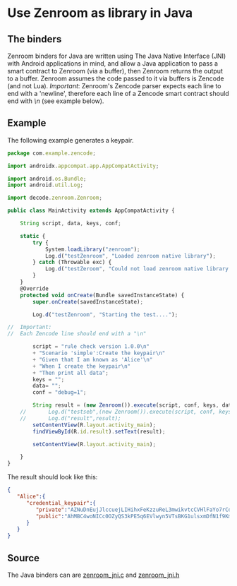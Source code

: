 # Use Zenroom as library in Java

## The binders

Zenroom binders for Java are written using The Java Native Interface (JNI) with Android applications in mind, and allow a Java application to pass a smart contract to Zenroom (via a buffer), then Zenroom returns the output to a buffer.
Zenroom assumes the code passed to it via buffers is Zencode (and not Lua). *Important*: Zenroom's Zencode parser expects each line to end with a 'newline', therefore each line of a Zencode smart contract should end with *\n* (see example below).

## Example

The following example generates a keypair. 

```javascript
package com.example.zencode;

import androidx.appcompat.app.AppCompatActivity;

import android.os.Bundle;
import android.util.Log;

import decode.zenroom.Zenroom;

public class MainActivity extends AppCompatActivity {

    String script, data, keys, conf;

    static {
        try {
            System.loadLibrary("zenroom");
            Log.d("testZenroom", "Loaded zenroom native library");
        } catch (Throwable exc) {
            Log.d("testZeroom", "Could not load zenroom native library: " + exc.getMessage());
        }
    }
    @Override
    protected void onCreate(Bundle savedInstanceState) {
        super.onCreate(savedInstanceState);

        Log.d("testZenroom", "Starting the test....");

//  Important:
//  Each Zencode line should end with a "\n" 

        script = "rule check version 1.0.0\n"
        + "Scenario 'simple':Create the keypair\n"
        + "Given that I am known as 'Alice'\n"
        + "When I create the keypair\n"
        + "Then print all data";
        keys = "";
        data= "";
        conf = "debug=1";

        String result = (new Zenroom()).execute(script, conf, keys, data);
    //       Log.d("testseb",(new Zenroom()).execute(script, conf, keys, data));
    //       Log.d("result",result);
        setContentView(R.layout.activity_main);
        findViewById(R.id.result).setText(result);

        setContentView(R.layout.activity_main);

    }
}
```

The result should look like this:


```json
{
   "Alice":{
      "credential_keypair":{
         "private":"AZNuDnEujJlccuejLIHihxFeKzzuReL3mwikvtcCVHlFaYo7rCdR",
         "public":"AhMBC4woNICc0OZyQS3kPE5q6EVlwyn5VTsBKG1ulsxmDfN1f9Kmqc0fgWUsRxRSIhSsJnSsP1CUjNk"
      }
   }
}

```

## Source

The Java binders can are [zenroom_jni.c](https://github.com/DECODEproject/Zenroom/blob/master/src/zenroom_jni.c) and [zenroom_jni.h](https://github.com/DECODEproject/Zenroom/blob/master/src/zenroom_jni.h)
